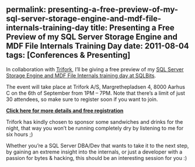 permalink: presenting-a-free-preview-of-my-sql-server-storage-engine-and-mdf-file-internals-training-day
title: Presenting a Free Preview of my SQL Server Storage Engine and MDF File Internals Training Day
date: 2011-08-04
tags: [Conferences & Presenting]
---
In collaboration with [Trifork](http://www.trifork.com), I’ll be giving a free preview of my [SQL Server Storage Engine and MDF File Internals training day at SQLBits](http://www.sqlbits.com/information/Event9/SQL_Server_Storage_Engine_and_MDF_File_Internals/TrainingDetails.aspx).

<!-- more -->

The event will take place at Trifork A/S, Margrethepladsen 4, 8000 Aarhus C on the 6th of September from 1PM – 7PM. Note that there’s a limit of just 30 attendees, so make sure to register soon if you want to join.

[**Click here for more details and free registration**](http://gotocon.com/aarhus-2011/freeevent/index.jsp?eventOID=3556)

Trifork has kindly chosen to sponsor some sandwiches and drinks for the night, that way you won’t be running completely dry by listening to me for six hours ;)

Whether you’re a SQL Server DBA/Dev that wants to take it to the next step, by gaining an extreme insight into the internals, or just a developer with a passion for bytes & hacking, this should be an interesting session for you :)

